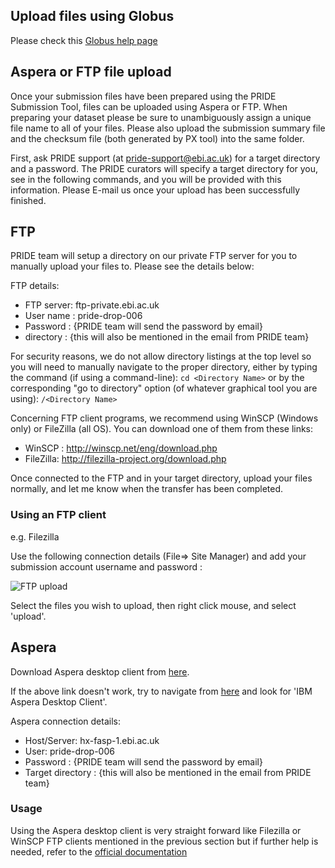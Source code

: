 ## Upload files using Globus
Please check this [Globus help page](../markdownpage/globus)

## Aspera or FTP file upload

Once your submission files have been prepared using the PRIDE Submission Tool, files can be uploaded using Aspera or FTP. When preparing your dataset please be sure to unambiguously assign a unique file name to all of your files. Please also upload the submission summary file and the checksum file (both generated by PX tool) into the same folder.

First, ask PRIDE support (at pride-support@ebi.ac.uk) for a target directory and a password. The PRIDE curators will specify a target directory for you, see <name-oftarget-dir-specified-by-PRIDE> in the following commands, and you will be provided with this information. Please E-mail us once your upload has been successfully finished.

## FTP 

PRIDE team will setup a directory on our private FTP server for you to manually upload your files to. Please see the details below:

FTP details:

- FTP server: ftp-private.ebi.ac.uk
- User name : pride-drop-006
- Password : {PRIDE team will send the password by email}
- directory : {this will also be mentioned in the email from PRIDE team}

For security reasons, we do not allow directory listings at the top level so you will need to manually navigate to the proper directory, either by typing the command (if using a command-line): `cd <Directory Name>`
or by the corresponding "go to directory" option (of whatever graphical tool you are using): `/<Directory Name>`

Concerning FTP client programs, we recommend using WinSCP (Windows only) or FileZilla (all OS). You can download one of them from these links:
- WinSCP : http://winscp.net/eng/download.php
- FileZilla: http://filezilla-project.org/download.php

Once connected to the FTP and in your target directory, upload your files normally, and let me know when the transfer has been completed.
    
### Using an FTP client

e.g. Filezilla

Use the following connection details (File=> Site Manager) and add your submission account username and password :

![FTP upload](../markdown/submissionupload/files/filezilla.png)

Select the files you wish to upload, then right click mouse, and select 'upload'.


## Aspera

Download Aspera desktop client from [here](https://www.ibm.com/support/fixcentral/swg/selectFixes?parent=ibm~Other%20software&product=ibm/Other%20software/IBM%20Aspera%20Desktop%20Client&release=All&platform=All&function=all).

If the above link doesn't work, try to navigate from [here](https://www.ibm.com/products/aspera/downloads) and look for 'IBM Aspera Desktop Client'.

Aspera connection details:
- Host/Server: hx-fasp-1.ebi.ac.uk
- User: pride-drop-006
- Password : {PRIDE team will send the password by email}
- Target directory : {this will also be mentioned in the email from PRIDE team}

### Usage
Using the Aspera desktop client is very straight forward like Filezilla or WinSCP FTP clients mentioned in the previous section but if further help is needed, refer to the [official documentation](https://www.ibm.com/docs/en/asdc)